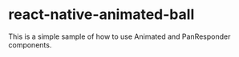 # react-native-animated-ball

This is a simple sample of how to use Animated and PanResponder components.
